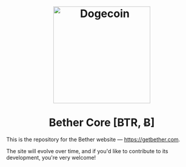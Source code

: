<h1 align="center">
<img src="https://getbether.com/img/favicon-180.png" alt="Dogecoin" width="256"/>
<br/><br/>
Bether Core [BTR, Ƀ]  
</h1>

This is the repository for the Bether website — https://getbether.com.

The site will evolve over time, and if you'd like to contribute to its development, you're very welcome!